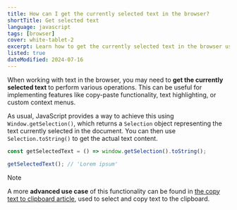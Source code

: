 ```yaml
---
title: How can I get the currently selected text in the browser?
shortTitle: Get selected text
language: javascript
tags: [browser]
cover: white-tablet-2
excerpt: Learn how to get the currently selected text in the browser using JavaScript.
listed: true
dateModified: 2024-07-16
---
```


When working with text in the browser, you may need to **get the currently selected text** to perform various operations. This can be useful for implementing features like copy-paste functionality, text highlighting, or custom context menus.

As usual, JavaScript provides a way to achieve this using `Window.getSelection()`, which returns a `Selection` object representing the text currently selected in the document. You can then use `Selection.toString()` to get the actual text content.

```js
const getSelectedText = () => window.getSelection().toString();

getSelectedText(); // 'Lorem ipsum'
```

> [!NOTE]
>
> A more **advanced use case** of this functionality can be found in [the copy text to clipboard article](/js/s/copy-text-to-clipboard#using-document-exec-command-copy), used to select and copy text to the clipboard.
